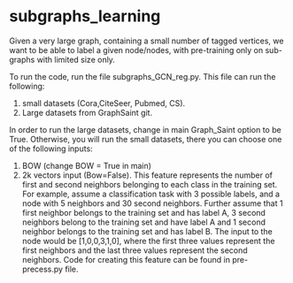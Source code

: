 # subgraphs_learning

Given a very large graph, containing a small number of tagged vertices, we want to be able to label a given node/nodes,
with pre-training only on sub-graphs with limited size only.

To run the code, run the file subgraphs_GCN_reg.py.
This file can run the following:
1. small datasets (Cora,CiteSeer, Pubmed, CS). 
2.  Large datasets from GraphSaint git.

In order to run the large datasets, change in main Graph_Saint option to be True.
Otherwise, you will run the small datasets, there you can choose one of the following inputs:
1. BOW (change BOW = True in main)
2. 2k vectors input (Bow=False).
 This feature represents the number of first and second neighbors belonging to each class in the training set. For example, assume a classification task with 3 possible labels, and a node with 5 neighbors and 30 second neighbors. Further assume that 1 first neighbor belongs to the training set and has label A, 3 second neighbors belong to the training set and have label A and 1 second neighbor belongs to the training
set and has label B. The input to the node would be [1,0,0,3,1,0],
where the first three values represent the first neighbors and the last three values represent the second neighbors.
Code for creating this feature can be found in pre-precess.py file.
